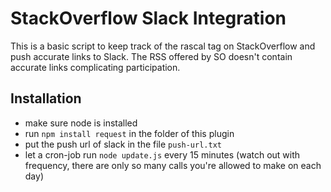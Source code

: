# StackOverflow Slack Integration

This is a basic script to keep track of the rascal tag on StackOverflow and push
accurate links to Slack. The RSS offered by SO doesn't contain accurate links complicating participation.

## Installation

- make sure node is installed
- run `npm install request` in the folder of this plugin
- put the push url of slack in the file `push-url.txt`
- let a cron-job run `node update.js` every 15 minutes (watch out with frequency, there are only so many calls you're allowed to make on each day)
